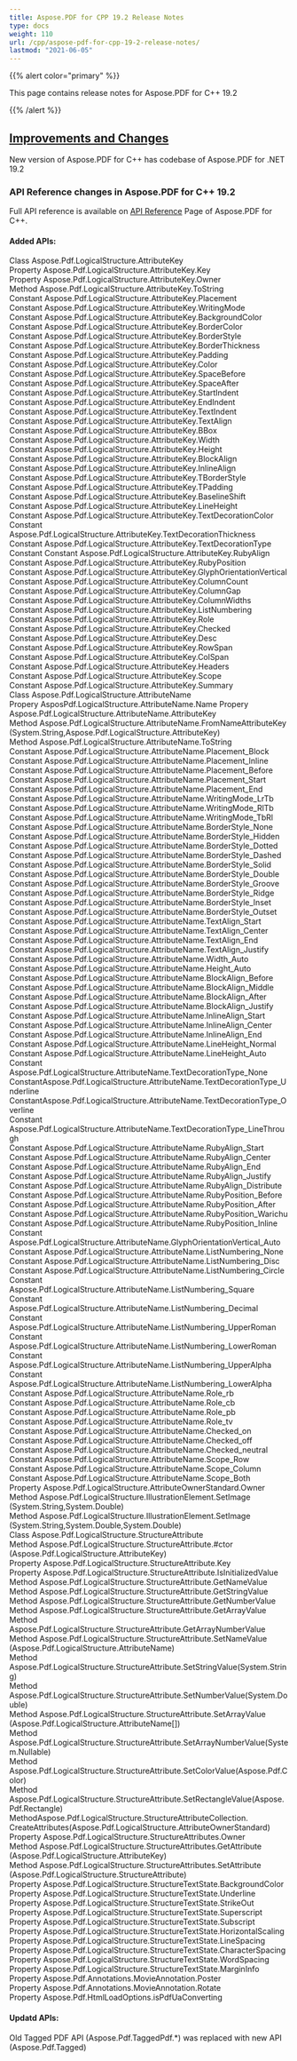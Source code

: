 ```yaml
---
title: Aspose.PDF for CPP 19.2 Release Notes
type: docs
weight: 110
url: /cpp/aspose-pdf-for-cpp-19-2-release-notes/
lastmod: "2021-06-05"
---
```


{{% alert color="primary" %}}

This page contains release notes for Aspose.PDF for C++ 19.2

{{% /alert %}}
## <ins>**Improvements and Changes**
New version of Aspose.PDF for C++ has codebase of Aspose.PDF for .NET 19.2
### **API Reference changes in Aspose.PDF for C++ 19.2**
Full API reference is available on [API Reference](https://apireference.aspose.com/cpp/pdf/) Page of Aspose.PDF for C++.
#### **Added APIs:**
Class Aspose.Pdf.LogicalStructure.AttributeKey  
Property Aspose.Pdf.LogicalStructure.AttributeKey.Key  
Property Aspose.Pdf.LogicalStructure.AttributeKey.Owner  
Method Aspose.Pdf.LogicalStructure.AttributeKey.ToString  
Constant Aspose.Pdf.LogicalStructure.AttributeKey.Placement  
Constant Aspose.Pdf.LogicalStructure.AttributeKey.WritingMode  
Constant Aspose.Pdf.LogicalStructure.AttributeKey.BackgroundColor  
Constant Aspose.Pdf.LogicalStructure.AttributeKey.BorderColor  
Constant Aspose.Pdf.LogicalStructure.AttributeKey.BorderStyle  
Constant Aspose.Pdf.LogicalStructure.AttributeKey.BorderThickness  
Constant Aspose.Pdf.LogicalStructure.AttributeKey.Padding  
Constant Aspose.Pdf.LogicalStructure.AttributeKey.Color  
Constant Aspose.Pdf.LogicalStructure.AttributeKey.SpaceBefore  
Constant Aspose.Pdf.LogicalStructure.AttributeKey.SpaceAfter  
Constant Aspose.Pdf.LogicalStructure.AttributeKey.StartIndent  
Constant Aspose.Pdf.LogicalStructure.AttributeKey.EndIndent  
Constant Aspose.Pdf.LogicalStructure.AttributeKey.TextIndent  
Constant Aspose.Pdf.LogicalStructure.AttributeKey.TextAlign  
Constant Aspose.Pdf.LogicalStructure.AttributeKey.BBox  
Constant Aspose.Pdf.LogicalStructure.AttributeKey.Width  
Constant Aspose.Pdf.LogicalStructure.AttributeKey.Height  
Constant Aspose.Pdf.LogicalStructure.AttributeKey.BlockAlign  
Constant Aspose.Pdf.LogicalStructure.AttributeKey.InlineAlign  
Constant Aspose.Pdf.LogicalStructure.AttributeKey.TBorderStyle  
Constant Aspose.Pdf.LogicalStructure.AttributeKey.TPadding  
Constant Aspose.Pdf.LogicalStructure.AttributeKey.BaselineShift  
Constant Aspose.Pdf.LogicalStructure.AttributeKey.LineHeight  
Constant Aspose.Pdf.LogicalStructure.AttributeKey.TextDecorationColor  
Constant Aspose.Pdf.LogicalStructure.AttributeKey.TextDecorationThickness  
Constant Aspose.Pdf.LogicalStructure.AttributeKey.TextDecorationType  
Constant Constant Aspose.Pdf.LogicalStructure.AttributeKey.RubyAlign  
Constant Aspose.Pdf.LogicalStructure.AttributeKey.RubyPosition  
Constant Aspose.Pdf.LogicalStructure.AttributeKey.GlyphOrientationVertical  
Constant Aspose.Pdf.LogicalStructure.AttributeKey.ColumnCount  
Constant Aspose.Pdf.LogicalStructure.AttributeKey.ColumnGap  
Constant Aspose.Pdf.LogicalStructure.AttributeKey.ColumnWidths  
Constant Aspose.Pdf.LogicalStructure.AttributeKey.ListNumbering  
Constant Aspose.Pdf.LogicalStructure.AttributeKey.Role  
Constant Aspose.Pdf.LogicalStructure.AttributeKey.Checked  
Constant Aspose.Pdf.LogicalStructure.AttributeKey.Desc  
Constant Aspose.Pdf.LogicalStructure.AttributeKey.RowSpan  
Constant Aspose.Pdf.LogicalStructure.AttributeKey.ColSpan  
Constant Aspose.Pdf.LogicalStructure.AttributeKey.Headers  
Constant Aspose.Pdf.LogicalStructure.AttributeKey.Scope  
Constant Aspose.Pdf.LogicalStructure.AttributeKey.Summary  
Class Aspose.Pdf.LogicalStructure.AttributeName  
Propery AsposPdf.LogicalStructure.AttributeName.Name 
Propery Aspose.Pdf.LogicalStructure.AttributeName.AttributeKey  
Method Aspose.Pdf.LogicalStructure.AttributeName.FromNameAttributeKey   (System.String,Aspose.Pdf.LogicalStructure.AttributeKey)  
Method Aspose.Pdf.LogicalStructure.AttributeName.ToString  
Constant Aspose.Pdf.LogicalStructure.AttributeName.Placement_Block  
Constant Aspose.Pdf.LogicalStructure.AttributeName.Placement_Inline  
Constant Aspose.Pdf.LogicalStructure.AttributeName.Placement_Before  
Constant Aspose.Pdf.LogicalStructure.AttributeName.Placement_Start  
Constant Aspose.Pdf.LogicalStructure.AttributeName.Placement_End  
Constant Aspose.Pdf.LogicalStructure.AttributeName.WritingMode_LrTb  
Constant Aspose.Pdf.LogicalStructure.AttributeName.WritingMode_RlTb  
Constant Aspose.Pdf.LogicalStructure.AttributeName.WritingMode_TbRl  
Constant Aspose.Pdf.LogicalStructure.AttributeName.BorderStyle_None  
Constant Aspose.Pdf.LogicalStructure.AttributeName.BorderStyle_Hidden  
Constant Aspose.Pdf.LogicalStructure.AttributeName.BorderStyle_Dotted  
Constant Aspose.Pdf.LogicalStructure.AttributeName.BorderStyle_Dashed  
Constant Aspose.Pdf.LogicalStructure.AttributeName.BorderStyle_Solid  
Constant Aspose.Pdf.LogicalStructure.AttributeName.BorderStyle_Double  
Constant Aspose.Pdf.LogicalStructure.AttributeName.BorderStyle_Groove  
Constant Aspose.Pdf.LogicalStructure.AttributeName.BorderStyle_Ridge  
Constant Aspose.Pdf.LogicalStructure.AttributeName.BorderStyle_Inset  
Constant Aspose.Pdf.LogicalStructure.AttributeName.BorderStyle_Outset  
Constant Aspose.Pdf.LogicalStructure.AttributeName.TextAlign_Start  
Constant Aspose.Pdf.LogicalStructure.AttributeName.TextAlign_Center  
Constant Aspose.Pdf.LogicalStructure.AttributeName.TextAlign_End  
Constant Aspose.Pdf.LogicalStructure.AttributeName.TextAlign_Justify  
Constant Aspose.Pdf.LogicalStructure.AttributeName.Width_Auto  
Constant Aspose.Pdf.LogicalStructure.AttributeName.Height_Auto  
Constant Aspose.Pdf.LogicalStructure.AttributeName.BlockAlign_Before  
Constant Aspose.Pdf.LogicalStructure.AttributeName.BlockAlign_Middle  
Constant Aspose.Pdf.LogicalStructure.AttributeName.BlockAlign_After  
Constant Aspose.Pdf.LogicalStructure.AttributeName.BlockAlign_Justify  
Constant Aspose.Pdf.LogicalStructure.AttributeName.InlineAlign_Start  
Constant Aspose.Pdf.LogicalStructure.AttributeName.InlineAlign_Center  
Constant Aspose.Pdf.LogicalStructure.AttributeName.InlineAlign_End  
Constant Aspose.Pdf.LogicalStructure.AttributeName.LineHeight_Normal  
Constant Aspose.Pdf.LogicalStructure.AttributeName.LineHeight_Auto  
Constant Aspose.Pdf.LogicalStructure.AttributeName.TextDecorationType_None
ConstantAspose.Pdf.LogicalStructure.AttributeName.TextDecorationType_Underline  
ConstantAspose.Pdf.LogicalStructure.AttributeName.TextDecorationType_Overline  
Constant Aspose.Pdf.LogicalStructure.AttributeName.TextDecorationType_LineThrough  
Constant Aspose.Pdf.LogicalStructure.AttributeName.RubyAlign_Start  
Constant Aspose.Pdf.LogicalStructure.AttributeName.RubyAlign_Center  
Constant Aspose.Pdf.LogicalStructure.AttributeName.RubyAlign_End  
Constant Aspose.Pdf.LogicalStructure.AttributeName.RubyAlign_Justify  
Constant Aspose.Pdf.LogicalStructure.AttributeName.RubyAlign_Distribute  
Constant Aspose.Pdf.LogicalStructure.AttributeName.RubyPosition_Before  
Constant Aspose.Pdf.LogicalStructure.AttributeName.RubyPosition_After  
Constant Aspose.Pdf.LogicalStructure.AttributeName.RubyPosition_Warichu  
Constant Aspose.Pdf.LogicalStructure.AttributeName.RubyPosition_Inline 
Constant Aspose.Pdf.LogicalStructure.AttributeName.GlyphOrientationVertical_Auto 
Constant Aspose.Pdf.LogicalStructure.AttributeName.ListNumbering_None  
Constant Aspose.Pdf.LogicalStructure.AttributeName.ListNumbering_Disc  
Constant Aspose.Pdf.LogicalStructure.AttributeName.ListNumbering_Circle  
Constant Aspose.Pdf.LogicalStructure.AttributeName.ListNumbering_Square  
Constant Aspose.Pdf.LogicalStructure.AttributeName.ListNumbering_Decimal  
Constant Aspose.Pdf.LogicalStructure.AttributeName.ListNumbering_UpperRoman  
Constant Aspose.Pdf.LogicalStructure.AttributeName.ListNumbering_LowerRoman  
Constant Aspose.Pdf.LogicalStructure.AttributeName.ListNumbering_UpperAlpha  
Constant Aspose.Pdf.LogicalStructure.AttributeName.ListNumbering_LowerAlpha  
Constant Aspose.Pdf.LogicalStructure.AttributeName.Role_rb  
Constant Aspose.Pdf.LogicalStructure.AttributeName.Role_cb  
Constant Aspose.Pdf.LogicalStructure.AttributeName.Role_pb  
Constant Aspose.Pdf.LogicalStructure.AttributeName.Role_tv  
Constant Aspose.Pdf.LogicalStructure.AttributeName.Checked_on  
Constant Aspose.Pdf.LogicalStructure.AttributeName.Checked_off  
Constant Aspose.Pdf.LogicalStructure.AttributeName.Checked_neutral  
Constant Aspose.Pdf.LogicalStructure.AttributeName.Scope_Row  
Constant Aspose.Pdf.LogicalStructure.AttributeName.Scope_Column  
Constant Aspose.Pdf.LogicalStructure.AttributeName.Scope_Both  
Property Aspose.Pdf.LogicalStructure.AttributeOwnerStandard.Owner  
Method Aspose.Pdf.LogicalStructure.IllustrationElement.SetImage<br>(System.String,System.Double)  
Method Aspose.Pdf.LogicalStructure.IllustrationElement.SetImage<br>(System.String,System.Double,System.Double)  
Class Aspose.Pdf.LogicalStructure.StructureAttribute  
Method Aspose.Pdf.LogicalStructure.StructureAttribute.#ctor<br>(Aspose.Pdf.LogicalStructure.AttributeKey)  
Property Aspose.Pdf.LogicalStructure.StructureAttribute.Key  
Property Aspose.Pdf.LogicalStructure.StructureAttribute.IsInitializedValue  
Method Aspose.Pdf.LogicalStructure.StructureAttribute.GetNameValue  
Method Aspose.Pdf.LogicalStructure.StructureAttribute.GetStringValue  
Method Aspose.Pdf.LogicalStructure.StructureAttribute.GetNumberValue  
Method Aspose.Pdf.LogicalStructure.StructureAttribute.GetArrayValue  
Method Aspose.Pdf.LogicalStructure.StructureAttribute.GetArrayNumberValue  
Method Aspose.Pdf.LogicalStructure.StructureAttribute.SetNameValue<br>(Aspose.Pdf.LogicalStructure.AttributeName)  
Method Aspose.Pdf.LogicalStructure.StructureAttribute.SetStringValue(System.String)  
Method Aspose.Pdf.LogicalStructure.StructureAttribute.SetNumberValue(System.Double)  
Method Aspose.Pdf.LogicalStructure.StructureAttribute.SetArrayValue<br>(Aspose.Pdf.LogicalStructure.AttributeName[])  
Method Aspose.Pdf.LogicalStructure.StructureAttribute.SetArrayNumberValue(System.Nullable)  
Method Aspose.Pdf.LogicalStructure.StructureAttribute.SetColorValue(Aspose.Pdf.Color)  
Method Aspose.Pdf.LogicalStructure.StructureAttribute.SetRectangleValue(Aspose.Pdf.Rectangle)  
MethodAspose.Pdf.LogicalStructure.StructureAttributeCollection.<br>CreateAttributes(Aspose.Pdf.LogicalStructure.AttributeOwnerStandard)  
Property Aspose.Pdf.LogicalStructure.StructureAttributes.Owner  
Method Aspose.Pdf.LogicalStructure.StructureAttributes.GetAttribute<br>   (Aspose.Pdf.LogicalStructure.AttributeKey)  
Method Aspose.Pdf.LogicalStructure.StructureAttributes.SetAttribute<br>(Aspose.Pdf.LogicalStructure.StructureAttribute)  
Property Aspose.Pdf.LogicalStructure.StructureTextState.BackgroundColor  
Property Aspose.Pdf.LogicalStructure.StructureTextState.Underline  
Property Aspose.Pdf.LogicalStructure.StructureTextState.StrikeOut  
Property Aspose.Pdf.LogicalStructure.StructureTextState.Superscript  
Property Aspose.Pdf.LogicalStructure.StructureTextState.Subscript  
Property Aspose.Pdf.LogicalStructure.StructureTextState.HorizontalScaling  
Property Aspose.Pdf.LogicalStructure.StructureTextState.LineSpacing  
Property Aspose.Pdf.LogicalStructure.StructureTextState.CharacterSpacing  
Property Aspose.Pdf.LogicalStructure.StructureTextState.WordSpacing  
Property Aspose.Pdf.LogicalStructure.StructureTextState.MarginInfo  
Property Aspose.Pdf.Annotations.MovieAnnotation.Poster  
Property Aspose.Pdf.Annotations.MovieAnnotation.Rotate  
Property Aspose.Pdf.HtmlLoadOptions.isPdfUaConverting 
#### **Updatd APIs:**
Old Tagged PDF API (Aspose.Pdf.TaggedPdf.*) was replaced with new API (Aspose.Pdf.Tagged)
